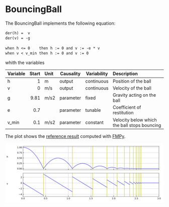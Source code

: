 # BouncingBall

The BouncingBall implements the following equation:

```
der(h) =  v
der(v) = -g

when h <= 0    then h := 0 and v := -e * v
when v < v_min then h := 0 and v := 0
```

whith the variables

| Variable | Start | Unit | Causality | Variability | Description
|:---------| -----:|:-----|-----------|-------------|:---------------
| h        |     1 | m    | output    | continuous  | Position of the ball
| v        |     0 | m/s  | output    | continuous  | Velocity of the ball
| g        |  9.81 | m/s2 | parameter | fixed       | Gravity acting on the ball
| e        |   0.7 |      | parameter | tunable     | Coefficient of restitution
| v_min    |   0.1 | m/s2 | parameter | constant    | Velocity below which the ball stops bouncing

The plot shows the [reference result](BouncingBall_ref.csv) computed with [FMPy](https://github.com/CATIA-Systems/FMPy).

![plot](BouncingBall_ref.svg)
